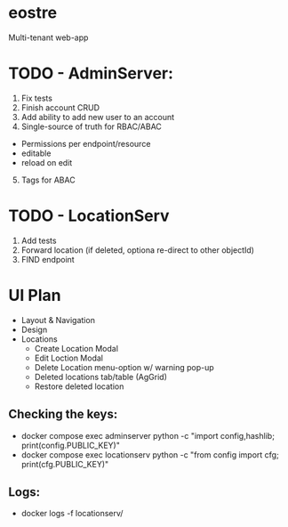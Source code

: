 # eostre
Multi-tenant web-app 

# TODO - AdminServer: 
1. Fix tests
2. Finish account CRUD 
3. Add ability to add new user to an account
4. Single-source of truth for RBAC/ABAC
  - Permissions per endpoint/resource
  - editable
  - reload on edit
5. Tags for ABAC

# TODO - LocationServ
1. Add tests
2. Forward location (if deleted, optiona re-direct to other objectId)
3. FIND endpoint


# UI Plan
- Layout & Navigation
- Design 
- Locations
  - Create Location Modal
  - Edit Loction Modal
  - Delete Location menu-option w/ warning pop-up
  - Deleted locations tab/table (AgGrid)
  - Restore deleted location

## Checking the keys:
 - docker compose exec adminserver python -c "import config,hashlib; print(config.PUBLIC_KEY)"
 - docker compose exec locationserv python -c "from config import cfg; print(cfg.PUBLIC_KEY)"
## Logs:
 - docker logs -f locationserv/